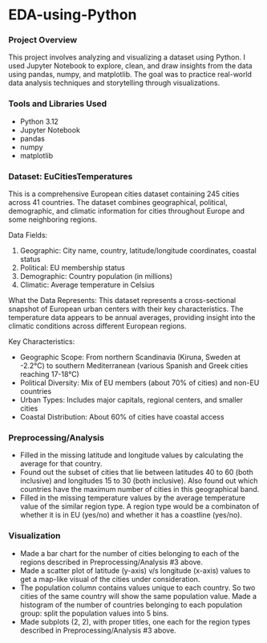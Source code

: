 # EDA-using-Python

### Project Overview
This project involves analyzing and visualizing a dataset using Python. I used Jupyter Notebook to explore, clean, and draw insights from the data using pandas, numpy, and matplotlib. The goal was to practice real-world data analysis techniques and storytelling through visualizations.

### Tools and Libraries Used
- Python 3.12
- Jupyter Notebook
- pandas
- numpy
- matplotlib

### Dataset: EuCitiesTemperatures
This is a comprehensive European cities dataset containing 245 cities across 41 countries. The dataset combines geographical, political, demographic, and climatic information for cities throughout Europe and some neighboring regions.

Data Fields:
1. Geographic: City name, country, latitude/longitude coordinates, coastal status
2. Political: EU membership status
3. Demographic: Country population (in millions)
4. Climatic: Average temperature in Celsius

What the Data Represents:
This dataset represents a cross-sectional snapshot of European urban centers with their key characteristics. The temperature data appears to be annual averages, providing insight into the climatic conditions across different European regions.

Key Characteristics:
- Geographic Scope: From northern Scandinavia (Kiruna, Sweden at -2.2°C) to southern Mediterranean (various Spanish and Greek cities reaching 17-18°C)
- Political Diversity: Mix of EU members (about 70% of cities) and non-EU countries
- Urban Types: Includes major capitals, regional centers, and smaller cities
- Coastal Distribution: About 60% of cities have coastal access

### Preprocessing/Analysis
- Filled in the missing latitude and longitude values by calculating the average for that country.
- Found out the subset of cities that lie between latitudes 40 to 60 (both inclusive) and longitudes 15 to 30 (both inclusive). Also found out which countries have the maximum number of cities in this geographical band.
- Filled in the missing temperature values by the average temperature value of the similar region type. A region type would be a combinaton of whether it is in EU (yes/no) and whether it has a coastline (yes/no).

### Visualization
- Made a bar chart for the number of cities belonging to each of the regions described in Preprocessing/Analysis #3 above.
- Made a scatter plot of latitude (y-axis) v/s longitude (x-axis) values to get a map-like visual of the cities under consideration.
- The population column contains values unique to each country. So two cities of the same country will show the same population value. Made a histogram of the number of countries belonging to each population group: split the population values into 5 bins.
- Made subplots (2, 2), with proper titles, one each for the region types described in Preprocessing/Analysis #3 above.
